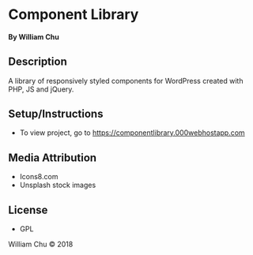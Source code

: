 # Component Library

#### By William Chu

## Description

A library of responsively styled components for WordPress created with PHP, JS and jQuery.

## Setup/Instructions

* To view project, go to https://componentlibrary.000webhostapp.com

## Media Attribution

* Icons8.com
* Unsplash stock images

## License

* GPL

William Chu © 2018
